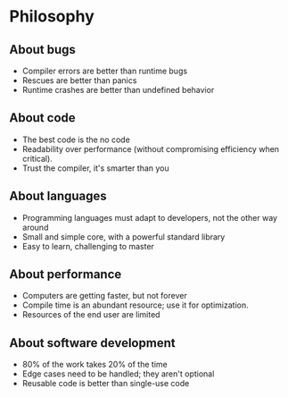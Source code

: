 # Philosophy

## About bugs

- Compiler errors are better than runtime bugs
- Rescues are better than panics
- Runtime crashes are better than undefined behavior

## About code

- The best code is the no code
- Readability over performance (without compromising efficiency when critical).
- Trust the compiler, it's smarter than you

## About languages

- Programming languages must adapt to developers, not the other way around
- Small and simple core, with a powerful standard library
- Easy to learn, challenging to master

## About performance

- Computers are getting faster, but not forever
- Compile time is an abundant resource; use it for optimization.
- Resources of the end user are limited

## About software development

- 80% of the work takes 20% of the time
- Edge cases need to be handled; they aren't optional
- Reusable code is better than single-use code

